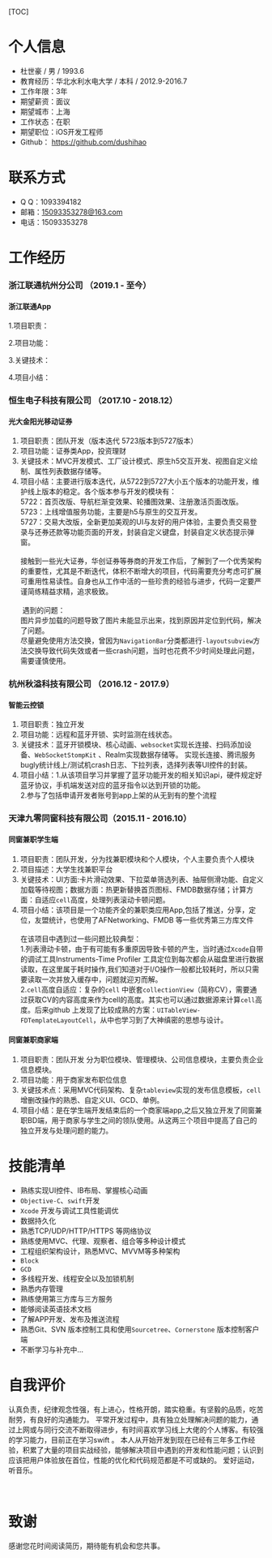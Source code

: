 [TOC]
# 个人信息

- 杜世豪 / 男 / 1993.6
- 教育经历：华北水利水电大学 / 本科 / 2012.9-2016.7
- 工作年限：3年
- 期望薪资：面议
- 期望城市：上海
- 工作状态：在职
- 期望职位：iOS开发工程师
- Github： https://github.com/dushihao


# 联系方式

- Q Q：1093394182
- 邮箱：15093353278@163.com
- 电话：15093353278

# 工作经历

### 浙江联通杭州分公司 （2019.1 - 至今）

#### 浙江联通App

1.项目职责：

2.项目功能：

3.关键技术：

4.项目小结：

### 恒生电子科技有限公司 （2017.10 - 2018.12）

#### 光大金阳光移动证券

1. 项目职责：团队开发（版本迭代 5723版本到5727版本）
2. 项目功能：证券类App，投资理财
3. 关键技术：MVC开发模式、工厂设计模式、原生h5交互开发、视图自定义绘制、属性列表数据存储等。
4. 项目小结：主要进行版本迭代，从5722到5727大小五个版本的功能开发，维护线上版本的稳定。各个版本参与开发的模块有：<br>
      ​     5722：首页改版、导航栏渐变效果、轮播图效果、注册激活页面改版。 <br>
      ​     5723：上线增值服务功能，主要是h5与原生的交互开发。 <br>
      ​     5727：交易大改版，全新更加美观的UI与友好的用户体验，主要负责交易登录与还券还款等功能页面的开发，封装自定义键盘，封装自定义状态提示弹窗。 <br><br>
      ​     接触到一些光大证券，华创证券等券商的开发工作后，了解到了一个优秀架构的重要性，尤其是不断迭代，体积不断增大的项目，代码需要充分考虑可扩展可重用性易读性。自身也从工作中活的一些珍贵的经验与进步，代码一定要严谨简练精益求精，追求极致。 <br><br>
      ​     遇到的问题：<br>
      ​     图片异步加载的问题导致了图片未能显示出来，找到原因并定位到代码，解决了问题。<br>
      ​     尽量避免使用方法交换，曾因为`NavigationBar`分类都进行`-layoutsubview`方法交换导致代码失效或者一些crash问题，当时也花费不少时间处理此问题，需要谨慎使用。
      ​     
### 杭州秋溢科技有限公司 （2016.12 - 2017.9）

#### 智能云控锁

1. 项目职责：独立开发
2. 项目功能：远程和蓝牙开锁、实时监测在线状态。
3. 关键技术：蓝牙开锁模块、核心动画、`websocket`实现长连接、扫码添加设备、`WebSocketStompKit` 、Realm实现数据存储等。
实现长连接、腾讯服务bugly统计线上/测试机crash日志、下拉列表，选择列表等UI控件的封装。
4. 项目小结：1.从该项目学习并掌握了蓝牙功能开发的相关知识api，硬件规定好蓝牙协议，手机端发送对应的蓝牙指令以达到开锁的功能。<br>
      ​     2.参与了包括申请开发者账号到app上架的从无到有的整个流程


### 天津九零同窗科技有限公司（2015.11 - 2016.10）

#### 同窗兼职学生端

1. 项目职责：团队开发，分为找兼职模块和个人模块，个人主要负责个人模块
2. 项目描述：大学生找兼职平台
3. 关键技术：UI方面:卡片滑动效果、下拉菜单筛选列表、抽屉侧滑功能、自定义加载等待视图；数据方面：热更新替换首页图标、FMDB数据存储；计算方面：自适应`cell`高度，处理列表滚动卡顿问题。
4. 项目小结：该项目是一个功能齐全的兼职类应用App,包括了推送，分享，定位，友盟统计，也使用了AFNetworking、FMDB 等一些优秀第三方库文件 <br><br>		在该项目中遇到过一些问题比较典型：<br>
   1.列表滑动卡顿，由于有可能有多重原因导致卡顿的产生，当时通过`Xcode`自带的调试工具Instruments-Time Profiler 工具定位到每次都会从磁盘里进行数据读取，在这里属于耗时操作,我们知道对于I/O操作一般都比较耗时，所以只需要读取一次并放入缓存中，问题就迎刃而解。<br>
   2.`cell`高度自适应：复杂的`cell` 中嵌套`collectionView`（简称CV），需要通过获取CV的内容高度来作为cell的高度。其实也可以通过数据源来计算`cell`高度。后来github 上发现了比较成熟的方案：`UITableView-FDTemplateLayoutCell`，从中也学习到了大神缜密的思想与设计。


#### 同窗兼职商家端

1. 项目职责：团队开发 分为职位模块、管理模块、公司信息模块，主要负责企业信息模块。
2. 项目功能：用于商家发布职位信息
3. 关键技术点：采用MVC代码架构、复杂`tableview`实现的发布信息模板，`cell`增删改操作的熟悉、自定义UI、GCD、单例。
4. 项目小结：是在学生端开发结束后的一个商家端app,之后又独立开发了同窗兼职BD端，用于商家与学生之间的领队使用。从这两三个项目中提高了自己的独立开发与处理问题的能力。


# 技能清单

- 熟练实现UI控件、IB布局、掌握核心动画
- `Objective-C`、`swift`开发
- `Xcode` 开发与调试工具性能调优
- 数据持久化
- 熟悉TCP/UDP/HTTP/HTTPS 等网络协议
- 熟练使用MVC、代理、观察者、组合等多种设计模式
- 工程组织架构设计，熟悉MVC、MVVM等多种架构
- `Block`
- `GCD`
- 多线程开发、线程安全以及加锁机制
- 熟悉内存管理
- 熟练使用第三方库与三方服务
- 能够阅读英语技术文档
- 了解APP开发、发布及推送流程
- 熟悉Git、SVN 版本控制工具和使用`Sourcetree`、`Cornerstone` 版本控制客户端
- 不断学习与补充中...


# 自我评价

认真负责，纪律观念性强，有上进心，性格开朗，踏实稳重。有坚毅的品质，吃苦耐劳，有良好的沟通能力。
平常开发过程中，具有独立处理解决问题的能力，通过上网或与同行交流不断取得进步，有时间喜欢学习线上大佬的个人博客。有较强的学习能力，目前正在学习swift 。
本人从开始开发到现在已经有三年多工作经验，积累了大量的项目实战经验，能够解决项目中遇到的开发和性能问题；认识到应该把用户体验放在首位，性能的优化和代码规范都是不可或缺的。
爱好运动，听音乐。


​		
# 致谢

感谢您花时间阅读简历，期待能有机会和您共事。   


